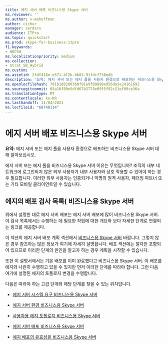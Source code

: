 ```yaml
---
title: 에지 서버 배포 비즈니스용 Skype 서버
ms.reviewer: ''
ms.author: v-mahoffman
author: cichur
manager: serdars
audience: ITPro
ms.topic: quickstart
ms.prod: skype-for-business-itpro
f1.keywords:
- NOCSH
ms.localizationpriority: medium
ms.collection:
- Strat_SB_Hybrid
ms.custom: ''
ms.assetid: 2fdf418e-e571-4f2b-bb83-91fdcf738edb
description: '요약: 에지 서버 또는 에지 풀을 사용자 환경으로 배포하는 비즈니스용 Skype 서버 방법을 설명하는 비즈니스용 Skype 서버 있습니다.'
ms.openlocfilehash: 701b1d0280360f91e9f89898e956da5e24161692
ms.sourcegitcommit: 65a10f80e5dfd67b2778e09f5f92c21ef09ce36a
ms.translationtype: MT
ms.contentlocale: ko-KR
ms.lasthandoff: 11/04/2021
ms.locfileid: "60740114"
---
```

# <a name="deploy-edge-server-in-skype-for-business-server"></a>에지 서버 배포 비즈니스용 Skype 서버
 
**요약:** 에지 서버 또는 에지 풀을 사용자 환경으로 배포하는 비즈니스용 Skype 서버 대해 알아보십시오.
  
에지 서버 또는 에지 풀을 비즈니스용 Skype 서버 이유는 무엇입니까? 조직의 내부 네트워크에 로그인되지 않은 외부 사용자가 내부 사용자와 상호 작용할 수 있어야 하는 경우 필요합니다. 이러한 외부 사용자는 인증되거나 익명의 원격 사용자, 페더임 파트너 또는 기타 모바일 클라이언트일 수 있습니다.
  
## <a name="deployment-checklist-for-the-edge-for-skype-for-business-server"></a>에지의 배포 검사 목록( 비즈니스용 Skype 서버

위에서 설명한 대로 에지 서버 배포는 에지 서버 배포에 많이 비즈니스용 Skype 서버. 이 검사 목록에서는 수행하는 데 필요한 작업에 대한 개요와 보다 자세한 단계로 연결되는 링크를 제공합니다.
  
이 섹션의 에지 서버 배포 계획 섹션에서 [비즈니스용 Skype 서버](../../plan-your-deployment/edge-server-deployments/edge-server-deployments.md) 바랍니다. 그렇지 않은 경우 참조하는 많은 정보가 여기에 자세히 설명됩니다. 배포 섹션에는 절차만 포함되어 있으므로 이러한 단계의 원인을 알고자 하는 경우 계획을 시작할 수 있습니다.
  
또한 이 설명서에서는 기본 배포를 이미 완료했다고 비즈니스용 Skype 서버. 이 배포를 에지와 나란히 수행하고 있을 수 있지만 먼저 이러한 단계를 따라야 합니다. 그런 다음 여기에 설명된 에지의 토폴로지 변경을 수행합니다.
  
다음은 따라야 하는 고급 단계와 해당 단계를 찾을 수 있는 위치입니다.
  
- [에지 서버 시스템 요구 비즈니스용 Skype 서버](../../plan-your-deployment/edge-server-deployments/system-requirements.md)
    
- [에지 서버 환경 비즈니스용 Skype 서버](../../plan-your-deployment/edge-server-deployments/edge-environmental-requirements.md)
    
- [사용자용 에지 토폴로지 비즈니스용 Skype 서버](create-your-edge-topology.md)
    
- [에지 서버 배포 비즈니스용 Skype 서버](deploy-edge-servers.md)
    
- [에지 배포의 유효성을 비즈니스용 Skype 서버](validate-edge-deployment.md)
    


